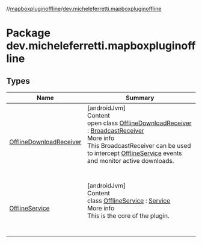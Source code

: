 //[mapboxpluginoffline](../../index.md)/[dev.micheleferretti.mapboxpluginoffline](index.md)



# Package dev.micheleferretti.mapboxpluginoffline  


## Types  
  
|  Name |  Summary | 
|---|---|
| <a name="dev.micheleferretti.mapboxpluginoffline/OfflineDownloadReceiver///PointingToDeclaration/"></a>[OfflineDownloadReceiver](-offline-download-receiver/index.md)| <a name="dev.micheleferretti.mapboxpluginoffline/OfflineDownloadReceiver///PointingToDeclaration/"></a>[androidJvm]  <br>Content  <br>open class [OfflineDownloadReceiver](-offline-download-receiver/index.md) : [BroadcastReceiver](https://developer.android.com/reference/kotlin/android/content/BroadcastReceiver.html)  <br>More info  <br>This BroadcastReceiver can be used to intercept [OfflineService](-offline-service/index.md) events and monitor active downloads.  <br><br><br>|
| <a name="dev.micheleferretti.mapboxpluginoffline/OfflineService///PointingToDeclaration/"></a>[OfflineService](-offline-service/index.md)| <a name="dev.micheleferretti.mapboxpluginoffline/OfflineService///PointingToDeclaration/"></a>[androidJvm]  <br>Content  <br>class [OfflineService](-offline-service/index.md) : [Service](https://developer.android.com/reference/kotlin/android/app/Service.html)  <br>More info  <br>This is the core of the plugin.  <br><br><br>|

